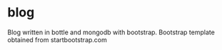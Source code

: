 # blog
Blog written in bottle and mongodb with bootstrap. Bootstrap template obtained from startbootstrap.com
